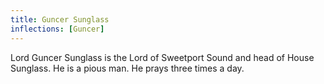 ```yaml
---
title: Guncer Sunglass
inflections: [Guncer]
---
```


Lord Guncer Sunglass is the Lord of Sweetport Sound and head of House Sunglass. He is a pious man. He prays three times a day.


